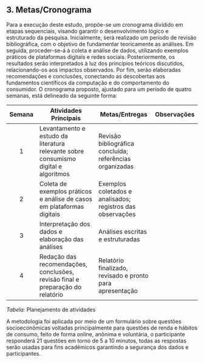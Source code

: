 ## **3\. Metas/Cronograma**

Para a execução deste estudo, propõe-se um cronograma dividido em etapas sequenciais, visando garantir o desenvolvimento lógico e estruturado da pesquisa. Inicialmente, será realizado um período de revisão bibliográfica, com o objetivo de fundamentar teoricamente as análises. Em seguida, proceder-se-á à coleta e análise de dados, utilizando exemplos práticos de plataformas digitais e redes sociais. Posteriormente, os resultados serão interpretados à luz dos princípios teóricos discutidos, relacionando-os aos impactos observados. Por fim, serão elaboradas recomendações e conclusões, conectando as descobertas aos fundamentos científicos da computação e do comportamento do consumidor. O cronograma proposto, ajustado para um período de quatro semanas, está delineado da seguinte forma:

| Semana | Atividades Principais | Metas/Entregas | Observações |
| :---: | ----- | ----- | ----- |
| 1 | Levantamento e estudo da literatura relevante sobre consumismo digital e algoritmos | Revisão bibliográfica concluída; referências organizadas |  |
| 2 | Coleta de exemplos práticos e análise de casos em plataformas digitais | Exemplos coletados e analisados; registros das observações |  |
| 3 | Interpretação dos dados e elaboração das análises | Análises escritas e estruturadas |  |
| 4 | Redação das recomendações, conclusões, revisão final e preparação do relatório | Relatório finalizado, revisado e pronto para apresentação |  |

*Tabela:* Planejamento de atividades

A metodologia foi aplicada por meio de um formulário sobre questões socioeconômicas voltadas principalmente para questões de renda e hábitos de consumo, feito de forma online, anônima e voluntária, o participante responderá 21 questões em torno de 5 a 10 minutos, todas as respostas serão usadas para fins acadêmicos garantindo a segurança dos dados e participantes. 

##
